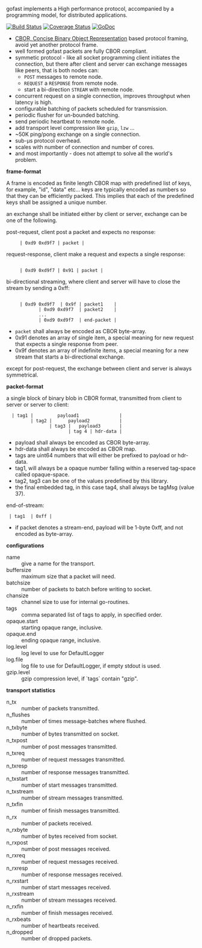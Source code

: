 gofast implements a High performance protocol, accompanied by a 
programming model, for distributed applications.

[![Build Status](https://travis-ci.org/prataprc/gofast.png)](https://travis-ci.org/prataprc/gofast)
[![Coverage Status](https://coveralls.io/repos/prataprc/gofast/badge.png?branch=master&service=github)](https://coveralls.io/github/prataprc/gofast?branch=master)
[![GoDoc](https://godoc.org/github.com/prataprc/gofast?status.png)](https://godoc.org/github.com/prataprc/gofast)

* [CBOR, Concise Binary Object Representation](http://cbor.io/) based protocol
  framing, avoid yet another protocol frame.
* well formed gofast packets are fully CBOR compliant.
* symmetic protocol - like all socket programming client initiates
  the connection, but there after client and server can exchange
  messages like peers, that is both nodes can:
  * ``POST`` messages to remote node.
  * ``REQUEST`` a ``RESPONSE`` from remote node.
  * start a bi-direction ``STREAM`` with remote node.
* concurrent request on a single connection, improves throughput
  when latency is high.
* configurable batching of packets scheduled for transmission.
* periodic flusher for un-bounded batching.
* send periodic heartbeat to remote node.
* add transport level compression like `gzip`, `lzw` ...
* ~50K ping/pong exchange on a single connection.
* sub-μs protocol overhead.
* scales with number of connection and number of cores.
* and most importantly - does not attempt to solve all the
  world's problem.

**frame-format**

A frame is encoded as finite length CBOR map with predefined list
of keys, for example, "id", "data" etc... keys are typically encoded
as numbers so that they can be efficiently packed. This implies that
each of the predefined keys shall be assigned a unique number.

an exchange shall be initiated either by client or server,
exchange can be one of the following.

post-request, client post a packet and expects no response:

```text
     | 0xd9 0xd9f7 | packet |
```

request-response, client make a request and expects a single response:

```text

     | 0xd9 0xd9f7 | 0x91 | packet |
```

bi-directional streaming, where client and server will have to close
the stream by sending a 0xff:

```text

     | 0xd9 0xd9f7  | 0x9f | packet1    |
            | 0xd9 0xd9f7  | packet2    |
            ...
            | 0xd9 0xd9f7  | end-packet |
```

* `packet` shall always be encoded as CBOR byte-array.
* 0x91 denotes an array of single item, a special meaning for new
  request that expects a single response from peer.
* 0x9f denotes an array of indefinite items, a special meaning
  for a new stream that starts a bi-directional exchange.

except for post-request, the exchange between client and server is always
symmetrical.

**packet-format**

a single block of binary blob in CBOR format, transmitted
from client to server or server to client:

```text
  | tag1 |         payload1               |
         | tag2 |      payload2           |
                | tag3 |   payload3       |
                       | tag 4 | hdr-data |
```

* payload shall always be encoded as CBOR byte-array.
* hdr-data shall always be encoded as CBOR map.
* tags are uint64 numbers that will either be prefixed
 to payload or hdr-data.
* tag1, will always be a opaque number falling within a
 reserved tag-space called opaque-space.
* tag2, tag3 can be one of the values predefined by this
 library.
* the final embedded tag, in this case tag4, shall always
 be tagMsg (value 37).

end-of-stream:

```text
 | tag1  | 0xff |
```

* if packet denotes a stream-end, payload will be
 1-byte 0xff, and not encoded as byte-array.


**configurations**

<dl>
    <dt>name</dt>         <dd>give a name for the transport.</dd>
    <dt>buffersize</dt>   <dd>maximum size that a packet will need.</dd>
    <dt>batchsize</dt>    <dd>number of packets to batch before writing to socket.</dd>
    <dt>chansize</dt>     <dd>channel size to use for internal go-routines.</dd>
    <dt>tags</dt>         <dd>comma separated list of tags to apply, in specified order.</dd>
    <dt>opaque.start</dt> <dd>starting opaque range, inclusive.</dd>
    <dt>opaque.end</dt>   <dd>ending opaque range, inclusive.</dd>
    <dt>log.level</dt>    <dd>log level to use for DefaultLogger</dd>
    <dt>log.file</dt>     <dd>log file to use for DefaultLogger, if empty stdout is used.</dd>
    <dt>gzip.level</dt>   <dd>gzip compression level, if `tags` contain "gzip".</dd>
</dl>

**transport statistics**

<dl>
    <dt>n_tx</dt>       <dd>number of packets transmitted.</dd>
    <dt>n_flushes</dt>  <dd>number of times message-batches where flushed.</dd>
    <dt>n_txbyte</dt>   <dd>number of bytes transmitted on socket.</dd>
    <dt>n_txpost</dt>   <dd>number of post messages transmitted.</dd>
    <dt>n_txreq</dt>    <dd>number of request messages transmitted.</dd>
    <dt>n_txresp</dt>   <dd>number of response messages transmitted.</dd>
    <dt>n_txstart</dt>  <dd>number of start messages transmitted.</dd>
    <dt>n_txstream</dt> <dd>number of stream messages transmitted.</dd>
    <dt>n_txfin</dt>    <dd>number of finish messages transmitted.</dd>
    <dt>n_rx</dt>       <dd>number of packets received.</dd>
    <dt>n_rxbyte</dt>   <dd>number of bytes received from socket.</dd>
    <dt>n_rxpost</dt>   <dd>number of post messages received.</dd>
    <dt>n_rxreq</dt>    <dd>number of request messages received.</dd>
    <dt>n_rxresp</dt>   <dd>number of response messages received.</dd>
    <dt>n_rxstart</dt>  <dd>number of start messages received.</dd>
    <dt>n_rxstream</dt> <dd>number of stream messages received.</dd>
    <dt>n_rxfin</dt>    <dd>number of finish messages received.</dd>
    <dt>n_rxbeats</dt>  <dd>number of heartbeats received.</dd>
    <dt>n_dropped</dt>  <dd>number of dropped packets.</dd>
</dl>
